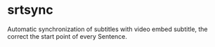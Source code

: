 # srtsync
Automatic synchronization of subtitles with video embed subtitle, the correct the start point of every Sentence.
